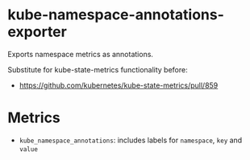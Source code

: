 # kube-namespace-annotations-exporter

Exports namespace metrics as annotations.

Substitute for kube-state-metrics functionality before:
- https://github.com/kubernetes/kube-state-metrics/pull/859

# Metrics

- `kube_namespace_annotations`: includes labels for `namespace`, `key` and `value`
